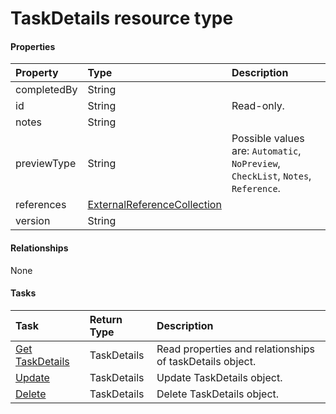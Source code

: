 # TaskDetails resource type



#### Properties
| Property	   | Type	|Description|
|:---------------|:--------|:----------|
|completedBy|String||
|id|String| Read-only.|
|notes|String||
|previewType|String| Possible values are: `Automatic`, `NoPreview`, `CheckList`, `Notes`, `Reference`.|
|references|[ExternalReferenceCollection](externalreferencecollection.md)||
|version|String||

#### Relationships
None


#### Tasks

| Task		   | Return Type	|Description|
|:---------------|:--------|:----------|
|[Get TaskDetails](../api/taskdetails_get.md) | TaskDetails |Read properties and relationships of taskDetails object.|
|[Update](../api/taskdetails_update.md) | TaskDetails	|Update TaskDetails object. |
|[Delete](../api/taskdetails_delete.md) | TaskDetails	|Delete TaskDetails object. |
